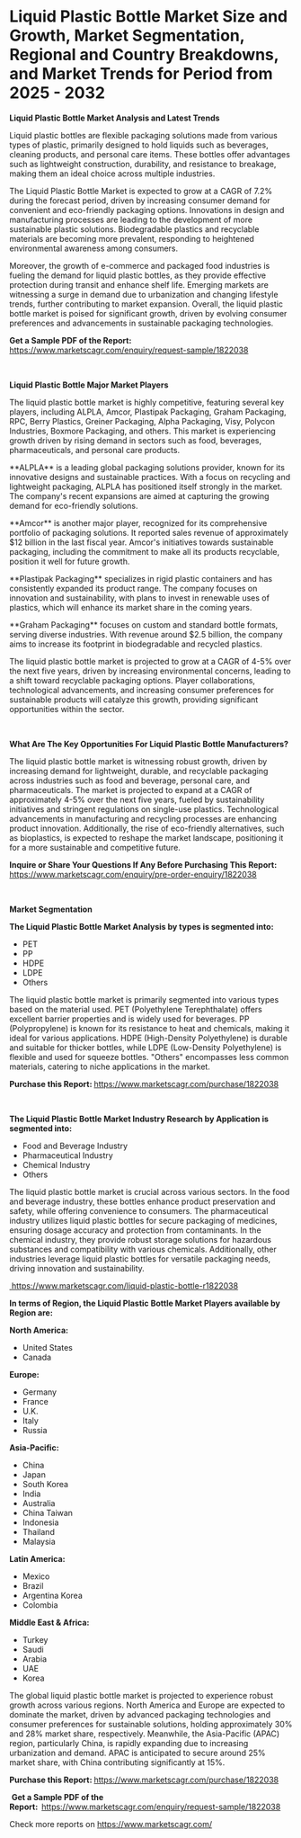 <p><h1>Liquid Plastic Bottle Market Size and Growth, Market Segmentation, Regional and Country Breakdowns, and Market Trends for Period from 2025 -  2032</h1></p><p><strong>Liquid Plastic Bottle Market Analysis and Latest Trends</strong></p>
<p><p>Liquid plastic bottles are flexible packaging solutions made from various types of plastic, primarily designed to hold liquids such as beverages, cleaning products, and personal care items. These bottles offer advantages such as lightweight construction, durability, and resistance to breakage, making them an ideal choice across multiple industries.</p><p>The Liquid Plastic Bottle Market is expected to grow at a CAGR of 7.2% during the forecast period, driven by increasing consumer demand for convenient and eco-friendly packaging options. Innovations in design and manufacturing processes are leading to the development of more sustainable plastic solutions. Biodegradable plastics and recyclable materials are becoming more prevalent, responding to heightened environmental awareness among consumers.</p><p>Moreover, the growth of e-commerce and packaged food industries is fueling the demand for liquid plastic bottles, as they provide effective protection during transit and enhance shelf life. Emerging markets are witnessing a surge in demand due to urbanization and changing lifestyle trends, further contributing to market expansion. Overall, the liquid plastic bottle market is poised for significant growth, driven by evolving consumer preferences and advancements in sustainable packaging technologies.</p></p>
<p><strong>Get a Sample PDF of the Report:&nbsp;</strong> <a href="https://www.marketscagr.com/enquiry/request-sample/1822038?utm_campaign=3501&utm_medium=2&utm_source=Github&utm_content=ia&utm_term=04042025&utm_id=liquid-plastic-bottle">https://www.marketscagr.com/enquiry/request-sample/1822038</a></p>
<p>&nbsp;</p>
<p><strong>Liquid Plastic Bottle Major Market Players</strong></p>
<p><p>The liquid plastic bottle market is highly competitive, featuring several key players, including ALPLA, Amcor, Plastipak Packaging, Graham Packaging, RPC, Berry Plastics, Greiner Packaging, Alpha Packaging, Visy, Polycon Industries, Boxmore Packaging, and others. This market is experiencing growth driven by rising demand in sectors such as food, beverages, pharmaceuticals, and personal care products.</p><p>**ALPLA** is a leading global packaging solutions provider, known for its innovative designs and sustainable practices. With a focus on recycling and lightweight packaging, ALPLA has positioned itself strongly in the market. The company's recent expansions are aimed at capturing the growing demand for eco-friendly solutions.</p><p>**Amcor** is another major player, recognized for its comprehensive portfolio of packaging solutions. It reported sales revenue of approximately $12 billion in the last fiscal year. Amcor's initiatives towards sustainable packaging, including the commitment to make all its products recyclable, position it well for future growth.</p><p>**Plastipak Packaging** specializes in rigid plastic containers and has consistently expanded its product range. The company focuses on innovation and sustainability, with plans to invest in renewable uses of plastics, which will enhance its market share in the coming years.</p><p>**Graham Packaging** focuses on custom and standard bottle formats, serving diverse industries. With revenue around $2.5 billion, the company aims to increase its footprint in biodegradable and recycled plastics.</p><p>The liquid plastic bottle market is projected to grow at a CAGR of 4-5% over the next five years, driven by increasing environmental concerns, leading to a shift toward recyclable packaging options. Player collaborations, technological advancements, and increasing consumer preferences for sustainable products will catalyze this growth, providing significant opportunities within the sector.</p></p>
<p>&nbsp;</p>
<p><strong>What Are The Key Opportunities For Liquid Plastic Bottle Manufacturers?</strong></p>
<p><p>The liquid plastic bottle market is witnessing robust growth, driven by increasing demand for lightweight, durable, and recyclable packaging across industries such as food and beverage, personal care, and pharmaceuticals. The market is projected to expand at a CAGR of approximately 4-5% over the next five years, fueled by sustainability initiatives and stringent regulations on single-use plastics. Technological advancements in manufacturing and recycling processes are enhancing product innovation. Additionally, the rise of eco-friendly alternatives, such as bioplastics, is expected to reshape the market landscape, positioning it for a more sustainable and competitive future.</p></p>
<p><strong>Inquire or Share Your Questions If Any Before Purchasing This Report:</strong> <a href="https://www.marketscagr.com/enquiry/pre-order-enquiry/1822038?utm_campaign=3501&utm_medium=2&utm_source=Github&utm_content=ia&utm_term=04042025&utm_id=liquid-plastic-bottle">https://www.marketscagr.com/enquiry/pre-order-enquiry/1822038</a></p>
<p>&nbsp;</p>
<p><strong>Market Segmentation</strong></p>
<p><strong>The Liquid Plastic Bottle Market Analysis by types is segmented into:</strong></p>
<p><ul><li>PET</li><li>PP</li><li>HDPE</li><li>LDPE</li><li>Others</li></ul></p>
<p><p>The liquid plastic bottle market is primarily segmented into various types based on the material used. PET (Polyethylene Terephthalate) offers excellent barrier properties and is widely used for beverages. PP (Polypropylene) is known for its resistance to heat and chemicals, making it ideal for various applications. HDPE (High-Density Polyethylene) is durable and suitable for thicker bottles, while LDPE (Low-Density Polyethylene) is flexible and used for squeeze bottles. "Others" encompasses less common materials, catering to niche applications in the market.</p></p>
<p><strong>Purchase this Report:&nbsp;</strong><a href="https://www.marketscagr.com/purchase/1822038?utm_campaign=3501&utm_medium=2&utm_source=Github&utm_content=ia&utm_term=04042025&utm_id=liquid-plastic-bottle">https://www.marketscagr.com/purchase/1822038</a></p>
<p>&nbsp;</p>
<p><strong>The Liquid Plastic Bottle Market Industry Research by Application is segmented into:</strong></p>
<p><ul><li>Food and Beverage Industry</li><li>Pharmaceutical Industry</li><li>Chemical Industry</li><li>Others</li></ul></p>
<p><p>The liquid plastic bottle market is crucial across various sectors. In the food and beverage industry, these bottles enhance product preservation and safety, while offering convenience to consumers. The pharmaceutical industry utilizes liquid plastic bottles for secure packaging of medicines, ensuring dosage accuracy and protection from contaminants. In the chemical industry, they provide robust storage solutions for hazardous substances and compatibility with various chemicals. Additionally, other industries leverage liquid plastic bottles for versatile packaging needs, driving innovation and sustainability.</p></p>
<p><a href="https://www.marketscagr.com/liquid-plastic-bottle-r1822038?utm_campaign=3501&utm_medium=2&utm_source=Github&utm_content=ia&utm_term=04042025&utm_id=liquid-plastic-bottle">&nbsp;https://www.marketscagr.com/liquid-plastic-bottle-r1822038</a></p>
<p><strong>In terms of Region, the Liquid Plastic Bottle Market Players available by Region are:</strong></p>
<p>
    <p> <strong> North America: </strong>
        <ul>
            <li>United States</li>
            <li>Canada</li>
        </ul>
        </p> 
    <p> <strong> Europe: </strong>
        <ul>
            <li>Germany</li>
            <li>France</li>
            <li>U.K.</li>
            <li>Italy</li>
            <li>Russia</li>
        </ul>
        </p> 
    <p> <strong> Asia-Pacific: </strong>
        <ul>
            <li>China</li>
            <li>Japan</li>
            <li>South Korea</li>
            <li>India</li>
            <li>Australia</li>
            <li>China Taiwan</li>
            <li>Indonesia</li>
            <li>Thailand</li>
            <li>Malaysia</li>
        </ul>
        </p> 
    <p> <strong> Latin America: </strong>
        <ul>
            <li>Mexico</li>
            <li>Brazil</li>
            <li>Argentina Korea</li>
            <li>Colombia</li>
        </ul>
        </p> 
    <p> <strong> Middle East & Africa: </strong>
        <ul>
            <li>Turkey</li>
            <li>Saudi</li>
            <li>Arabia</li>
            <li>UAE</li>
            <li>Korea</li>
        </ul>
    </p>
    </p>
<p><p>The global liquid plastic bottle market is projected to experience robust growth across various regions. North America and Europe are expected to dominate the market, driven by advanced packaging technologies and consumer preferences for sustainable solutions, holding approximately 30% and 28% market share, respectively. Meanwhile, the Asia-Pacific (APAC) region, particularly China, is rapidly expanding due to increasing urbanization and demand. APAC is anticipated to secure around 25% market share, with China contributing significantly at 15%.</p></p>
<p><strong>Purchase this Report: </strong><a href="https://www.marketscagr.com/purchase/1822038?utm_campaign=3501&utm_medium=2&utm_source=Github&utm_content=ia&utm_term=04042025&utm_id=liquid-plastic-bottle">https://www.marketscagr.com/purchase/1822038</a></p>
<p>&nbsp;<strong>Get a Sample PDF of the Report:&nbsp;&nbsp;</strong><a href="https://www.marketscagr.com/enquiry/request-sample/1822038?utm_campaign=3501&utm_medium=2&utm_source=Github&utm_content=ia&utm_term=04042025&utm_id=liquid-plastic-bottle">https://www.marketscagr.com/enquiry/request-sample/1822038</a></p>
<p><strong></strong></p>
<p>Check more reports on <a href="https://www.marketscagr.com/?utm_campaign=3501&utm_medium=2&utm_source=Github&utm_content=ia&utm_term=04042025&utm_id=liquid-plastic-bottle">https://www.marketscagr.com/</a></p>